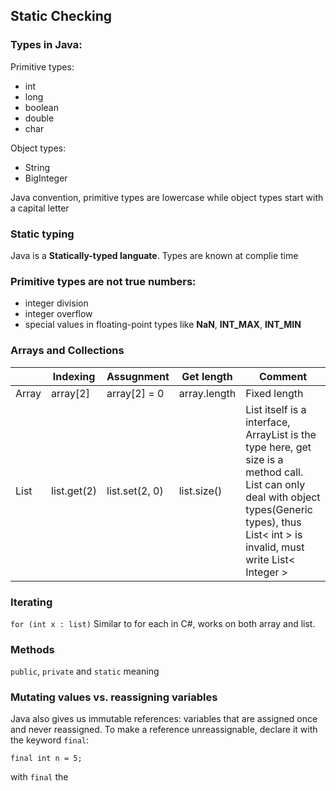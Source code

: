 ## Static Checking

### Types in Java:
Primitive types:
- int
- long
- boolean
- double
- char
  
Object types:
- String
- BigInteger

Java convention, primitive types are lowercase while object types start with a capital letter

### Static typing
Java is a **Statically-typed languate**. Types are known at complie time

### Primitive types are not true numbers:
- integer division
- integer overflow
- special values in floating-point types like **NaN**, **INT_MAX**, **INT_MIN**

### Arrays and Collections

|  | Indexing | Assugnment | Get length | Comment |
| ----------- | ----------- | ----------- | ----------- | ----------- | 
| Array | array[2] | array[2] = 0 | array.length | Fixed length
| List | list.get(2) | list.set(2, 0) | list.size() | List itself is a interface, ArrayList is the type here, get size is a method call. List can only deal with object types(Generic types), thus List< int > is invalid, must write List< Integer >

### Iterating

`for (int x : list)` 
Similar to for each in C#, works on both array and list.

### Methods
`public`, `private` and `static` meaning

### Mutating values vs. reassigning variables
Java also gives us immutable references: variables that are assigned once and never reassigned. To make a reference unreassignable, declare it with the keyword `final`:

`final int n = 5;`

with `final` the 